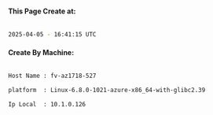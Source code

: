 
   
#### This Page Create at:

```bash

2025-04-05 - 16:41:15 UTC

```

#### Create By Machine:

```bash

Host Name : fv-az1718-527

platform  : Linux-6.8.0-1021-azure-x86_64-with-glibc2.39

Ip Local  : 10.1.0.126

```

